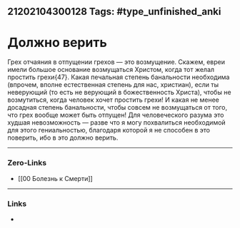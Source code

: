 21202104300128
Tags: #type_unfinished_anki 
---
# Должно верить

Грех отчаяния в отпущении грехов — это возмущение. Скажем, евреи имели большое основание возмущаться Христом, когда тот желал простить грехи{47}. Какая печальная степень банальности необходима (впрочем, вполне естественная степень для нас, христиан), если ты неверующий (то есть не верующий в божественность Христа), чтобы не возмутиться, когда человек хочет простить грехи! И какая не менее досадная степень банальности, чтобы совсем не возмущаться от того, что грех вообще может быть отпущен! Для человеческого разума это худшая невозможность — разве что я могу похвалиться необходимой для этого гениальностью, благодаря которой я не способен в это поверить, ибо в это должно верить.

---
### Zero-Links
- [[00 Болезнь к Смерти]]
---
### Links
-